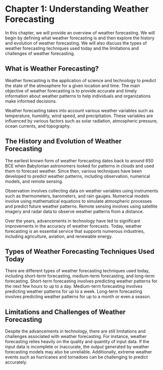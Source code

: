 Chapter 1: Understanding Weather Forecasting
============================================

In this chapter, we will provide an overview of weather forecasting. We will begin by defining what weather forecasting is and then explore the history and evolution of weather forecasting. We will also discuss the types of weather forecasting techniques used today and the limitations and challenges of weather forecasting.

What is Weather Forecasting?
----------------------------

Weather forecasting is the application of science and technology to predict the state of the atmosphere for a given location and time. The main objective of weather forecasting is to provide accurate and timely information about weather patterns to help individuals and organizations make informed decisions.

Weather forecasting takes into account various weather variables such as temperature, humidity, wind speed, and precipitation. These variables are influenced by various factors such as solar radiation, atmospheric pressure, ocean currents, and topography.

The History and Evolution of Weather Forecasting
------------------------------------------------

The earliest known form of weather forecasting dates back to around 650 BCE when Babylonian astronomers looked for patterns in clouds and used them to forecast weather. Since then, various techniques have been developed to predict weather patterns, including observation, numerical models, and remote sensing.

Observation involves collecting data on weather variables using instruments such as thermometers, barometers, and rain gauges. Numerical models involve using mathematical equations to simulate atmospheric processes and predict future weather patterns. Remote sensing involves using satellite imagery and radar data to observe weather patterns from a distance.

Over the years, advancements in technology have led to significant improvements in the accuracy of weather forecasts. Today, weather forecasting is an essential service that supports numerous industries, including agriculture, aviation, and renewable energy.

Types of Weather Forecasting Techniques Used Today
--------------------------------------------------

There are different types of weather forecasting techniques used today, including short-term forecasting, medium-term forecasting, and long-term forecasting. Short-term forecasting involves predicting weather patterns for the next few hours to up to a day. Medium-term forecasting involves predicting weather patterns for up to a week. Long-term forecasting involves predicting weather patterns for up to a month or even a season.

Limitations and Challenges of Weather Forecasting
-------------------------------------------------

Despite the advancements in technology, there are still limitations and challenges associated with weather forecasting. For instance, weather forecasting relies heavily on the quality and quantity of input data. If the input data is incomplete or inaccurate, the output generated by weather forecasting models may also be unreliable. Additionally, extreme weather events such as hurricanes and tornadoes can be challenging to predict accurately.

